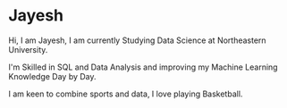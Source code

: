# Jayesh

Hi, I am Jayesh, I am currently Studying Data Science at Northeastern University.

I'm Skilled in SQL and Data Analysis and improving my Machine Learning Knowledge Day by Day.

I am keen to combine sports and data, I love playing Basketball.

